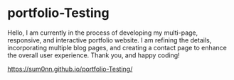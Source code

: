 # portfolio-Testing
Hello, I am currently in the process of developing my multi-page, responsive, and interactive portfolio website. I am refining the details, incorporating multiple blog pages, and creating a contact page to enhance the overall user experience. Thank you, and happy coding!

https://sum0nn.github.io/portfolio-Testing/
